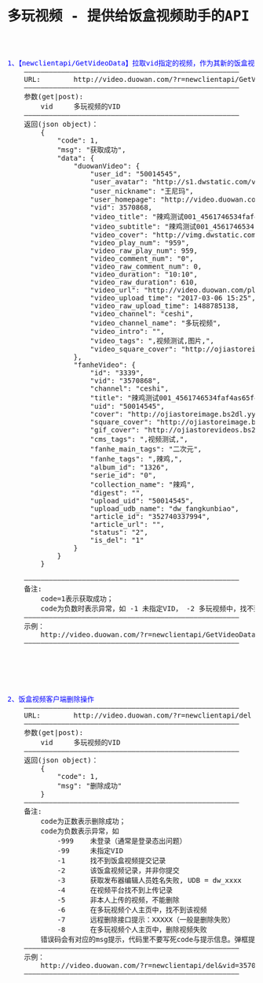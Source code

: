 <pre>

<h1><center>多玩视频 - 提供给饭盒视频助手的API (20170306)</center></h1>


<font color="blue">1、【newclientapi/GetVideoData】拉取vid指定的视频，作为其新的饭盒视频插入来源或已有数据编辑来源 </font>
	————————————————————————————————————————————————————
	URL:		http://video.duowan.com/?r=newclientapi/GetVideoData
	————————————————————————————————————————————————————
	参数(get|post):
		vid		多玩视频的VID
	————————————————————————————————————————————————————
	返回(json object)：
        {
            "code": 1,
            "msg": "获取成功",
            "data": {
                "duowanVideo": {
                    "user_id": "50014545",
                    "user_avatar": "http://s1.dwstatic.com/vhuya/avatar/50/01/200_200/98d2a3f69b3baffa354413ea9951e7c5.jpg?t=1466045578",
                    "user_nickname": "王尼玛",
                    "user_homepage": "http://video.duowan.com/u/50014545",
                    "vid": 3570868,
                    "video_title": "辣鸡测试001_4561746534faf4as65f47as6df",
                    "video_subtitle": "辣鸡测试001_4561746534faf4as65f47as6df",
                    "video_cover": "http://vimg.dwstatic.com/1710/3570868/9-220x124.jpg",
                    "video_play_num": "959",
                    "video_raw_play_num": 959,
                    "video_comment_num": "0",
                    "video_raw_comment_num": 0,
                    "video_duration": "10:10",
                    "video_raw_duration": 610,
                    "video_url": "http://video.duowan.com/play/3570868.html",
                    "video_upload_time": "2017-03-06 15:25",
                    "video_raw_upload_time": 1488785138,
                    "video_channel": "ceshi",
                    "video_channel_name": "多玩视频",
                    "video_intro": "",
                    "video_tags": ",视频测试,图片,",
                    "video_square_cover": "http://ojiastoreimage.bs2dl.yy.com/1488784065250_len97228.png"
                },
                "fanheVideo": {
                    "id": "3339",
                    "vid": "3570868",
                    "channel": "ceshi",
                    "title": "辣鸡测试001_4561746534faf4as65f47as6df",
                    "uid": "50014545",
                    "cover": "http://ojiastoreimage.bs2dl.yy.com/1488784065406_len101245.png",
                    "square_cover": "http://ojiastoreimage.bs2dl.yy.com/1488784065250_len97228.png",
                    "gif_cover": "http://ojiastorevideos.bs2dl.yy.com/1488784065787_len578368.gif",
                    "cms_tags": ",视频测试,",
                    "fanhe_main_tags": "二次元",
                    "fanhe_tags": ",辣鸡,",
                    "album_id": "1326",
                    "serie_id": "0",
                    "collection_name": "辣鸡",
                    "digest": "",
                    "upload_uid": "50014545",
                    "upload_udb_name": "dw_fangkunbiao",
                    "article_id": "352740337994",
                    "article_url": "",
                    "status": "2",
                    "is_del": "1"
                }
            }
        }

	————————————————————————————————————————————————————
	备注: 
		code=1表示获取成功；
        code为负数时表示异常，如 -1 未指定VID， -2 多玩视频中，找不到该视频
	————————————————————————————————————————————————————
	示例：
		http://video.duowan.com/?r=newclientapi/GetVideoData&vid=3570868
	————————————————————————————————————————————————————






<font color="blue">2、饭盒视频客户端删除操作</font>
	————————————————————————————————————————————————————
	URL:		http://video.duowan.com/?r=newclientapi/del
	————————————————————————————————————————————————————
	参数(get|post):
		vid		多玩视频的VID
	————————————————————————————————————————————————————
	返回(json object)：
        {
            "code": 1,
            "msg": "删除成功"
        }
	————————————————————————————————————————————————————
	备注: 
		code为正数表示删除成功；
        code为负数表示异常，如
            -999    未登录（通常是登录态出问题）
            -99     未指定VID
            -1      找不到饭盒视频提交记录
            -2      该饭盒视频记录，并非你提交
            -3      获取发布器编辑人员姓名失败, UDB = dw_xxxx
            -4      在视频平台找不到上传记录
            -5      非本人上传的视频，不能删除
            -6      在多玩视频个人主页中，找不到该视频
            -7      远程删除接口提示：XXXXX（一般是删除失败）
            -8      在多玩视频个人主页中，删除视频失败
        错误码会有对应的msg提示，代码里不要写死code与提示信息。弹框提示时，建议以msg为准。
	————————————————————————————————————————————————————
	示例：
		http://video.duowan.com/?r=newclientapi/del&vid=3570868
	————————————————————————————————————————————————————

